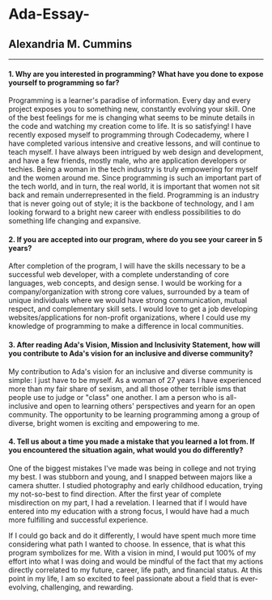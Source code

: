 # Ada-Essay-
## Alexandria M. Cummins
-----
#### 1. Why are you interested in programming? What have you done to expose yourself to programming so far? 
Programming is a learner's paradise of information. Every day and every project exposes you to something new, constantly evolving your skill. One of the best feelings for me is changing what seems to be minute details in the code and watching my creation come to life. It is so satisfying! I have recently exposed myself to programming through Codecademy, where I have completed various intensive and creative lessons, and will continue to teach myself. I have always been intrigued by web design and development, and have a few friends, mostly male, who are application developers or techies. Being a woman in the tech industry is truly empowering for myself and the women around me. Since programming is such an important part of the tech world, and in turn, the real world, it is important that women not sit back and remain underrepresented in the field.  Programming is an industry that is never going out of style;  it is the backbone of technology, and I am looking forward to a bright new career with endless possibilities to do something life changing and expansive.   

  

#### 2. If you are accepted into our program, where do you see your career in 5 years? 
After completion of the program, I will have the skills necessary to be a successful web developer, with a complete understanding of core languages, web concepts, and design sense. I would be working for a company/organization with strong core values, surrounded by a team of unique individuals where we would have strong communication, mutual respect, and complementary skill sets. I would love to get a job developing websites/applications for non-profit organizations, where I could use my knowledge of programming to make a difference in local communities.  


#### 3. After reading Ada's Vision, Mission and Inclusivity Statement, how will you contribute to Ada's vision for an inclusive and diverse community?  
My contribution to Ada's vision for an inclusive and diverse community is simple: I just have to be myself. As a woman of 27 years I have experienced more than my fair share of sexism, and all those other terrible isms that people use to judge or "class" one another. I am a person who is all-inclusive and open to learning others' perspectives and yearn for an open community. The opportunity to be learning programming among a group of diverse, bright women is exciting and empowering to me.   
   




#### 4. Tell us about a time you made a mistake that you learned a lot from. If you encountered the situation again, what would you do differently? 
One of the biggest mistakes I've made was being in college and not trying my best. I was stubborn and young, and I snapped between majors like a camera shutter. I studied photography and early childhood education, trying my not-so-best to find direction. After the first year of complete misdirection on my part, I had a revelation. I learned that if I would have entered into my education with a strong focus, I would have had a much more fulfilling and successful experience. 

If I could go back and do it differently, I would have spent much more time considering what path I wanted to choose. In essence, that is what this program symbolizes for me. With a vision in mind, I would put 100% of my effort into what I was doing and would be mindful of the fact that my actions directly correlated to my future, career, life path, and financial status. At this point in my life, I am so excited to feel passionate about a field that is ever-evolving, challenging, and rewarding. 
